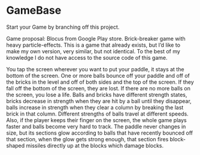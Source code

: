 # GameBase
Start your Game by branching off this project.

Game proposal:
Blocus from Google Play store.
Brick-breaker game with heavy particle-effects.
This is a game that already exists, but I’d like to make my own version, very similar, but not identical.  To the best of my knowledge I do not have access to the source code of this game.

You tap the screen wherever you want to put your paddle, it stays at the bottom of the screen.  One or more balls bounce off your paddle and off of the bricks in the level and off of both sides and the top of the screen.  If they fall off the bottom of the screen, they are lost.  If there are no more balls on the screen, you lose a life.  Balls and bricks have different strength states, bricks decrease in strength when they are hit by a ball until they disappear, balls increase in strength when they clear a column by breaking the last brick in that column.  Different strengths of balls travel at different speeds.  Also, if the player keeps their finger on the screen, the whole game plays faster and balls become very hard to track.  The paddle never changes in size, but its sections glow according to balls that have recently bounced off that section, when the glow gets strong enough, that section fires block-shaped missiles directly up at the blocks which damage blocks.
